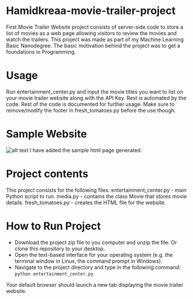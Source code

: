 # Hamidkreaa-movie-trailer-project
First Movie Trailer Website project consists of server-side code to store a list of movies as a web page allowing visitors to review the movies and watch the trailers.
This project was made as part of my Machine Learning Basic Nanodegree.
The basic motivation behind the project was to get a foundations in Programming.
# Usage
Run entertainment_center.py and input the movie titles you want to list on your movie trailer website along with the API Key. Rest is automated by the code.
Rest of the code is documented for further usage. Make sure to remove/modify the footer in fresh_tomatoes.py before the use though.
# Sample Website
![alt text](https://github.com/hamidkreaa/Hamidkreaa-movie-trailer-project/img/movieTrailer.png)
I have added the sample html page generated.


# Project contents
This project consists for the following files:
    entertainment_center.py - main Python script to run.
    media.py - contains the class Movie that stores movie details.
    fresh_tomatoes.py - creates the HTML file for the website.
    
# How to Run Project
* Download the project zip file to you computer and unzip the file. Or clone this repository to your desktop.
* Open the text-based interface for your operating system (e.g. the terminal window in Linux, the command prompt in Windows).
* Navigate to the project directory and type in the following command:
`python entertainment_center.py`

Your default browser should launch a new tab displaying the movie trailer website.
